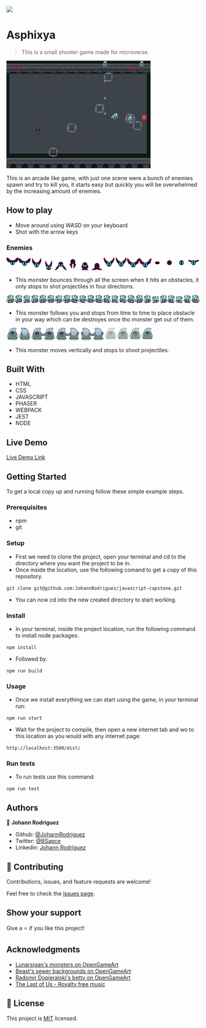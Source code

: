![](https://img.shields.io/badge/Microverse-blueviolet)

# Asphixya

> This is a small shooter game made for microverse.

![screenshot](./screenshot.png)

This is an arcade like game, with just one scene were a bunch of enemies spawn and try to kill you, it starts easy but quickly you will be overwhelmed by the increasing amount of enemies.

## How to play

- Move around using WASD on your keyboard
- Shot with the arrow keys

### Enemies

![Bat](./src/assets/ui/enemy_1.png)
- This monster bounces through all the screen when it hits an obstacles, it only stops to shot projectiles in four directions.

![Berserk](./src/assets/ui/enemy_2.png)
- This monster follows you and stops from time to time to place obstacle in your way which can be destroyes once tho monster get out of them.

![Ghost](./src/assets/ui/enemy_3.png)
- This monster moves vertically and stops to shoot projectiles.


## Built With

- HTML
- CSS
- JAVASCRIPT
- PHASER
- WEBPACK
- JEST
- NODE

## Live Demo

[Live Demo Link](https://livedemo.com)


## Getting Started

To get a local copy up and running follow these simple example steps.

### Prerequisites

- npm
- git

### Setup

- First we need to clone the project, open your terminal and cd to the directory where you want the project to be in.
- Once inside the location, use the following comand to get a copy of this repository.
```
git clone git@github.com:JohannRodriguez/javascript-capstone.git
```
- You can now cd into the new created directory to start working.

### Install

- In your terminal, inside the project location, run the following command to install node packages:
```
npm install
```
- Followed by:
```
npm run build
```

### Usage

- Once we install everything we can start using the game, in your terminal run:
```
npm run start
```
- Wait for the project to compile, then open a new internet tab and wo to this location as you would with any internet page:
```
http://localhost:3500/dist/
```

### Run tests

- To run tests use this command:
```
npm run test
```


## Authors

👤 **Johann Rodriguez**

- Github: [@JohannRodriguez](https://github.com/JohannRodriguez)
- Twitter: [@BSapce](https://https://twitter.com/BSapce)
- Linkedin: [Johann Rodríguez](https://www.linkedin.com/in/johann-alonso-rodriguez-vazquez/)




## 🤝 Contributing

Contributions, issues, and feature requests are welcome!

Feel free to check the [issues page](https://github.com/JohannRodriguez/javascript-capstone/issues).

## Show your support

Give a ⭐️ if you like this project!

## Acknowledgments

- [Lunarsigan's monsters on OpenGameArt](https://opengameart.org/content/overhead-action-rpg-characters?fbclid=IwAR1w8r-MhLLTKr4PDkcUeGVhiLUgUBUMtLCsGk2UeoIt0IWH2JeNn0-xrSg)
- [Beast's sewer backgrounds on OpenGameArt](https://opengameart.org/content/sewer-tileset?fbclid=IwAR06djtBjLBZa9lEmHwFyQHQN0DI5ChzYoIbAOkJgz4sSSdE-6WCncSr6M4)
- [Radomir Dopieralski's betty on OpenGameArt](https://opengameart.org/content/one-more-lpc-alternate-character?fbclid=IwAR34gTva2U2KBUrryu9AFpcprknPcmAtTDusZjTNnihiGShhSjMjDncr1po)
- [The Last of Us - Royalty free music](https://www.youtube.com/royaltyfreezone)

## 📝 License

This project is [MIT](lic.url) licensed.